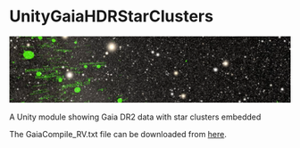 # UnityGaiaHDRStarClusters

![banner](banner.png)

A Unity module showing Gaia DR2 data with star clusters embedded

The GaiaCompile_RV.txt file can be downloaded from [here](https://northwestern.box.com/s/2gjms93povvf25p6v4fawadu4asr1bmm).
